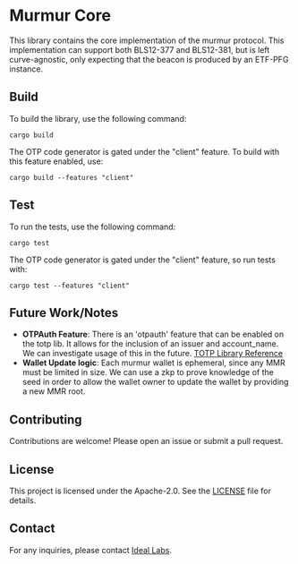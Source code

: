 # Murmur Core

This library contains the core implementation of the murmur protocol. This implementation can support both BLS12-377 and BLS12-381, but is left curve-agnostic, only expecting that the beacon is produced by an ETF-PFG instance.

## Build

To build the library, use the following command:

```shell
cargo build
```

The OTP code generator is gated under the "client" feature. To build with this feature enabled, use:

```shell
cargo build --features "client"
```

## Test

To run the tests, use the following command:

```shell
cargo test
```

The OTP code generator is gated under the "client" feature, so run tests with:

```shell
cargo test --features "client"
```

## Future Work/Notes

- **OTPAuth Feature**: There is an 'otpauth' feature that can be enabled on the totp lib. It allows for the inclusion of an issuer and account_name. We can investigate usage of this in the future. [TOTP Library Reference](https://github.com/constantoine/totp-rs/blob/da78569b0c233adbce126dbe0c35452340fd3929/src/lib.rs#L160)
- **Wallet Update logic**: Each murmur wallet is ephemeral, since any MMR must be limited in size. We can use a zkp to prove knowledge of the seed in order to allow the wallet owner to update the wallet by providing a new MMR root.

## Contributing

Contributions are welcome! Please open an issue or submit a pull request.

## License

This project is licensed under the Apache-2.0. See the [LICENSE](./LICENSE) file for details.

## Contact

For any inquiries, please contact [Ideal Labs](https://idealabs.network).